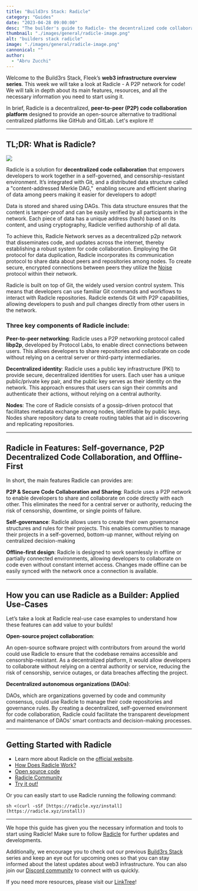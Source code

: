 ```yaml
---
title: "Build3rs Stack: Radicle"
category: "Guides"
date: "2023-04-28 09:00:00"
desc: "The builder's guide to Radicle- the decentralized code collaboration platform! Learn how to integrate the P2P code collab network in your web3 builds."
thumbnail: "./images/general/radicle-image.png"
alt: "builders stack radicle"
image: "./images/general/radicle-image.png"
cannonical: ""
author: 
  - "Abru Zucchi"
---
```


Welcome to the Build3rs Stack, Fleek’s **web3 infrastructure overview series**. This week we will take a look at Radicle - A P2P network for code! We will talk in depth about its main features, resources, and all the necessary information you need to start using it.

In brief, Radicle is a decentralized, **peer-to-peer (P2P) code collaboration platform** designed to provide an open-source alternative to traditional centralized platforms like GitHub and GitLab. Let's explore it!

---

## TL;DR: What is Radicle?
![](./images/general/radicle-main.png)


Radicle is a solution for **decentralized code collaboration** that empowers developers to work together in a self-governed, and censorship-resistant environment. It’s integrated with Git, and a distributed data structure called a "content-addressed Merkle DAG,"  enabling secure and efficient sharing of data among peers making it easier for developers to adopt!

Data is stored and shared using DAGs. This data structure ensures that the content is tamper-proof and can be easily verified by all participants in the network. Each piece of data has a unique address (hash) based on its content, and using cryptography, Radicle verified authorship of all data.

To achieve this, Radicle Network serves as a decentralized p2p network that disseminates code, and updates across the internet, thereby establishing a robust system for code collaboration. Employing the Git protocol for data duplication, Radicle incorporates its communication protocol to share data about peers and repositories among nodes. To create secure, encrypted connections between peers they utilize the [Noise](http://www.noiseprotocol.org/) protocol within their network.

Radicle is built on top of Git, the widely used version control system. This means that developers can use familiar Git commands and workflows to interact with Radicle repositories. Radicle extends Git with P2P capabilities, allowing developers to push and pull changes directly from other users in the network.

### Three key components of Radicle include:

**Peer-to-peer networking**: Radicle uses a P2P networking protocol called **libp2p**, developed by Protocol Labs, to enable direct connections between users. This allows developers to share repositories and collaborate on code without relying on a central server or third-party intermediaries.

**Decentralized identity**: Radicle uses a public key infrastructure (PKI) to provide secure, decentralized identities for users. Each user has a unique public/private key pair, and the public key serves as their identity on the network. This approach ensures that users can sign their commits and authenticate their actions, without relying on a central authority.

**Nodes**: The core of Radicle consists of a gossip-driven protocol that facilitates metadata exchange among nodes, identifiable by public keys. Nodes share repository data to create routing tables that aid in discovering and replicating repositories.

---

## Radicle in Features: Self-governance, P2P Decentralized Code Collaboration, and Offline-First

In short, the main features Radicle can provides are:

**P2P & Secure Code Collaboration and Sharing**: Radicle uses a P2P network to enable developers to share and collaborate on code directly with each other. This eliminates the need for a central server or authority, reducing the risk of censorship, downtime, or single points of failure.

**Self-governance**: Radicle allows users to create their own governance structures and rules for their projects. This enables communities to manage their projects in a self-governed, bottom-up manner, without relying on centralized decision-making

**Offline-first design**: Radicle is designed to work seamlessly in offline or partially connected environments, allowing developers to collaborate on code even without constant internet access. Changes made offline can be easily synced with the network once a connection is available.

---

## How you can use Radicle as a Builder: Applied Use-Cases

Let’s take a look at Radicle real-use case examples to understand how these features can add value to your builds!

**Open-source project collaboration**:

An open-source software project with contributors from around the world could use Radicle to ensure that the codebase remains accessible and censorship-resistant. As a decentralized platform, it would allow developers to collaborate without relying on a central authority or service, reducing the risk of censorship, service outages, or data breaches affecting the project.

**Decentralized autonomous organizations (DAOs)**:

DAOs, which are organizations governed by code and community consensus, could use Radicle to manage their code repositories and governance rules. By creating a decentralized, self-governed environment for code collaboration, Radicle could facilitate the transparent development and maintenance of DAOs' smart contracts and decision-making processes.

----

## Getting Started with Radicle

- Learn more about Radicle on the [official website](https://radicle.xyz/).
- [How Does Radicle Work?](https://app.radicle.xyz/seeds/seed.radicle.xyz/rad:z3trNYnLWS11cJWC6BbxDs5niGo82/tree/master/0001-heartwood.md)
- [Open source code](https://app.radicle.xyz/seeds/seed.radicle.xyz/rad:z3gqcJUoA1n9HaHKufZs5FCSGazv5)
- [Radicle Community](https://radicle.zulipchat.com/)
- [Try it out!](https://radicle.xyz/#try)

Or you can easily start to use Radicle running the following command: 	

```
sh <(curl -sSf [https://radicle.xyz/install](https://radicle.xyz/install))
```
---

We hope this guide has given you the necessary information and tools to start using Radicle! Make sure to follow [Radicle](https://twitter.com/radicle) [](https://twitter.com/litprotocol)for further updates and developments.

Additionally, we encourage you to check out our previous [Build3rs Stack](https://blog.fleek.xyz/category/guides/) series and keep an eye out for upcoming ones so that you can stay informed about the latest updates about web3 infrastructure. You can also join our [Discord community](https://discord.gg/fleek) to connect with us quickly.

If you need more resources, please visit our [LinkTree](https://linktr.ee/fleek)!